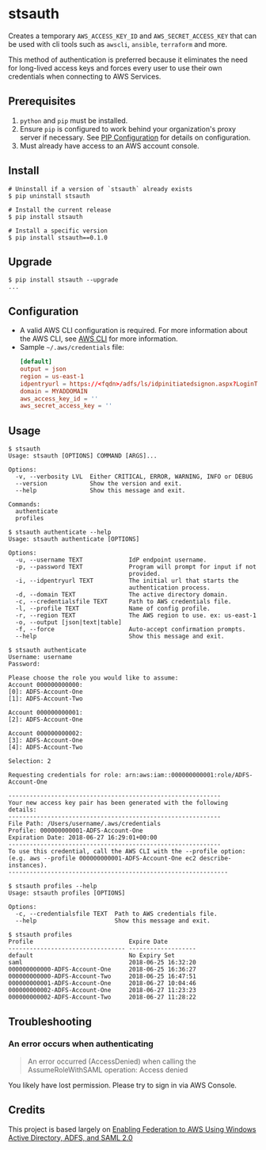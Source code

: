 # stsauth

Creates a temporary `AWS_ACCESS_KEY_ID` and `AWS_SECRET_ACCESS_KEY` that can be used with cli tools such as `awscli`, `ansible`, `terraform` and more.

This method of authentication is preferred because it eliminates the need for long-lived access keys and forces every user to use their own credentials when connecting to AWS Services.

## Prerequisites

1. `python` and `pip` must be installed.
1. Ensure `pip` is configured to work behind your organization's proxy server if necessary. See [PIP Configuration](https://pip.pypa.io/en/stable/user_guide/#configuration) for details on configuration.
1. Must already have access to an AWS account console.

## Install

```shell
# Uninstall if a version of `stsauth` already exists
$ pip uninstall stsauth

# Install the current release
$ pip install stsauth

# Install a specific version
$ pip install stsauth==0.1.0
```

## Upgrade

```shell
$ pip install stsauth --upgrade
...
```

## Configuration

- A valid AWS CLI configuration is required. For more information about the AWS CLI, see [AWS CLI](https://docs.aws.amazon.com/cli/latest/userguide/cli-chap-welcome.html) for more information.
- Sample `~/.aws/credentials` file:
    ```conf
    [default]
    output = json
    region = us-east-1
    idpentryurl = https://<fqdn>/adfs/ls/idpinitiatedsignon.aspx?LoginToRP=urn:amazon:webservices
    domain = MYADDOMAIN
    aws_access_key_id = ''
    aws_secret_access_key = ''
    ```

## Usage

```shell
$ stsauth
Usage: stsauth [OPTIONS] COMMAND [ARGS]...

Options:
  -v, --verbosity LVL  Either CRITICAL, ERROR, WARNING, INFO or DEBUG
  --version            Show the version and exit.
  --help               Show this message and exit.

Commands:
  authenticate
  profiles

$ stsauth authenticate --help
Usage: stsauth authenticate [OPTIONS]

Options:
  -u, --username TEXT             IdP endpoint username.
  -p, --password TEXT             Program will prompt for input if not
                                  provided.
  -i, --idpentryurl TEXT          The initial url that starts the
                                  authentication process.
  -d, --domain TEXT               The active directory domain.
  -c, --credentialsfile TEXT      Path to AWS credentials file.
  -l, --profile TEXT              Name of config profile.
  -r, --region TEXT               The AWS region to use. ex: us-east-1
  -o, --output [json|text|table]
  -f, --force                     Auto-accept confirmation prompts.
  --help                          Show this message and exit.

$ stsauth authenticate
Username: username
Password:

Please choose the role you would like to assume:
Account 000000000000:
[0]: ADFS-Account-One
[1]: ADFS-Account-Two

Account 000000000001:
[2]: ADFS-Account-One

Account 000000000002:
[3]: ADFS-Account-One
[4]: ADFS-Account-Two

Selection: 2

Requesting credentials for role: arn:aws:iam::000000000001:role/ADFS-Account-One

------------------------------------------------------------
Your new access key pair has been generated with the following details:
------------------------------------------------------------
File Path: /Users/username/.aws/credentials
Profile: 000000000001-ADFS-Account-One
Expiration Date: 2018-06-27 16:29:01+00:00
------------------------------------------------------------
To use this credential, call the AWS CLI with the --profile option:
(e.g. aws --profile 000000000001-ADFS-Account-One ec2 describe-instances).
--------------------------------------------------------------

$ stsauth profiles --help
Usage: stsauth profiles [OPTIONS]

Options:
  -c, --credentialsfile TEXT  Path to AWS credentials file.
  --help                      Show this message and exit.

$ stsauth profiles
Profile                           Expire Date
--------------------------------- -------------------
default                           No Expiry Set
saml                              2018-06-25 16:32:20
000000000000-ADFS-Account-One     2018-06-25 16:36:27
000000000000-ADFS-Account-Two     2018-06-25 16:47:51
000000000001-ADFS-Account-One     2018-06-27 10:04:46
000000000002-ADFS-Account-One     2018-06-27 11:23:23
000000000002-ADFS-Account-Two     2018-06-27 11:28:22
```

## Troubleshooting

### An error occurs when authenticating
> An error occurred (AccessDenied) when calling the AssumeRoleWithSAML operation: Access denied

You likely have lost permission. Please try to sign in via AWS Console.

## Credits

This project is based largely on [Enabling Federation to AWS Using Windows Active Directory, ADFS, and SAML 2.0](https://aws.amazon.com/blogs/security/enabling-federation-to-aws-using-windows-active-directory-adfs-and-saml-2-0/)
